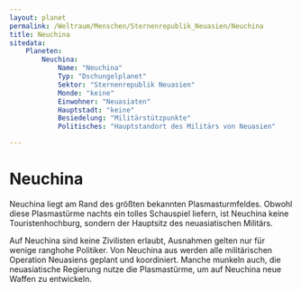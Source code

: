 ```yaml
---
layout: planet
permalink: /Weltraum/Menschen/Sternenrepublik_Neuasien/Neuchina
title: Neuchina
sitedata:
    Planeten:
        Neuchina:
            Name: "Neuchina"
            Typ: "Dschungelplanet"
            Sektor: "Sternenrepublik Neuasien"
            Monde: "keine"
            Einwohner: "Neuasiaten"
            Hauptstadt: "keine"
            Besiedelung: "Militärstützpunkte"
            Politisches: "Hauptstandort des Militärs von Neuasien"

---
```


# Neuchina

Neuchina liegt am Rand des größten bekannten Plasmasturmfeldes. Obwohl diese Plasmastürme nachts ein tolles Schauspiel liefern, ist Neuchina keine Touristenhochburg, sondern der Hauptsitz des neuasiatischen Militärs.

Auf Neuchina sind keine Zivilisten erlaubt, Ausnahmen gelten nur für wenige ranghohe Politiker. Von Neuchina aus werden alle militärischen Operation Neuasiens geplant und koordiniert. Manche munkeln auch, die neuasiatische Regierung nutze die Plasmastürme, um auf Neuchina neue Waffen zu entwickeln.
